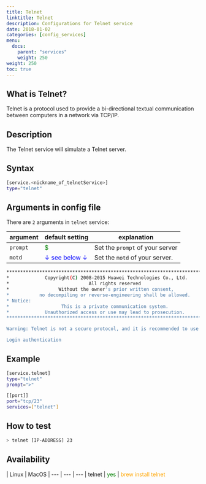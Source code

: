 ```yaml
---
title: Telnet
linktitle: Telnet
description: Configurations for Telnet service
date: 2018-01-02
categories: [config_services]
menu:
  docs:
    parent: "services"
    weight: 250
weight: 250
toc: true
---
```

## What is Telnet?

Telnet is a protocol used to provide a bi-directional textual communication
between computers in a network via TCP/IP.

## Description

The Telnet service will simulate a Telnet server.   

## Syntax

```bash
[service.<nickname_of_telnetService>]
type="telnet"
```

## Arguments in config file

There are `2` arguments in `telnet` service:

 argument  | default setting | explanation
  ---  | --- | ---
`prompt` |  <span style="color:green">$</span> | Set the `prompt` of your server
`motd` | <span style="color:blue">↓ see below ↓</span> | Set the `motd` of your server.

```bash
********************************************************************************
*             Copyright(C) 2008-2015 Huawei Technologies Co., Ltd.             *
*                             All rights reserved                              *
*                  Without the owner's prior written consent,                  *
*           no decompiling or reverse-engineering shall be allowed.            *
* Notice:                                                                      *
*                   This is a private communication system.                    *
*             Unauthorized access or use may lead to prosecution.              *
********************************************************************************

Warning: Telnet is not a secure protocol, and it is recommended to use STelnet.

Login authentication


```

## Example

```bash
[service.telnet]
type="telnet"
prompt=">"

[[port]]
port="tcp/23"
services=["telnet"]
```

## How to test

```bash
> telnet [IP-ADDRESS] 23
```

## Availability

 | Linux | MacOS |
--- | --- | --- |
telnet | <span style="color:green">yes</span> | <span style="color:orange">brew install telnet</span>
